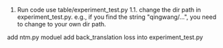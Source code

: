 1. Run code use table/experiment_test.py
1.1. change the dir path in experiment_test.py. e.g., if you find the string "qingwang/...", you need to change to your own dir path. 

add ntm.py moduel
add back_translation loss into experiment_test.py

